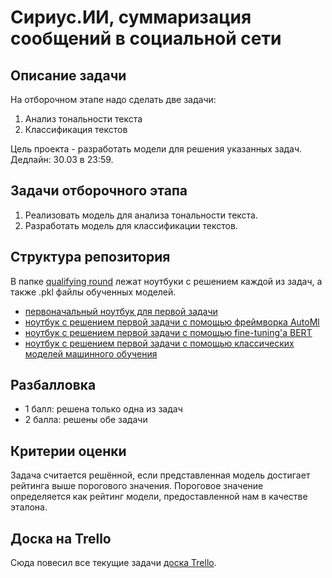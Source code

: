 # Сириус.ИИ, суммаризация сообщений в социальной сети

## Описание задачи

На отборочном этапе надо сделать две задачи:

1. Анализ тональности текста
2. Классификация текстов

Цель проекта - разработать модели для решения указанных задач. Дедлайн: 30.03 в 23:59.

## Задачи отборочного этапа

1. Реализовать модель для анализа тональности текста.
2. Разработать модель для классификации текстов.

## Структура репозитория

В папке [qualifying round](qualifying%20round/) лежат ноутбуки с решением каждой из задач, а также .pkl файлы обученных
моделей.

- [первоначальный ноутбук для первой задачи](qualifying%20round/task%201%20sentiment%20analysis)
- [ноутбук с решением первой задачи с помощью фреймворка AutoMl](qualifying%20round/Christian's%20automl.ipynb)
- [ноутбук с решением первой задачи с помощью fine-tuning'a BERT](qualifying%20round/fine-tuning-bert.ipynb)
- [ноутбук с решением первой задачи с помощью классических моделей машинного обучения](qualifying%20round/task%201%20with%20classic%20ml%20models.ipynb)


## Разбалловка

- 1 балл: решена только одна из задач
- 2 балла: решены обе задачи

## Критерии оценки

Задача считается решённой, если представленная модель достигает рейтинга выше порогового значения. Пороговое значение
определяется как рейтинг модели, предоставленной нам в качестве эталона.

## Доска на Trello

Сюда повесил все текущие
задачи [доска Trello](https://trello.com/invite/b/Tj4UTgxe/ATTI4bf554828173b4f5e85f6f93a7227bdfE7F32DD7/сириус-ии).